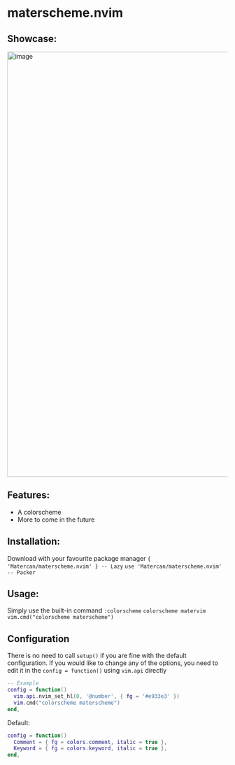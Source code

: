 # materscheme.nvim

## Showcase:
<img width="1870" height="973" alt="image" src="https://github.com/user-attachments/assets/2dbf450b-65d4-41e8-b2d0-10806d0d97d7" />

## Features:
- A colorscheme
- More to come in the future

## Installation:
Download with your favourite package manager
``` { 'Matercan/materscheme.nvim' } -- Lazy ```
``` use 'Matercan/materscheme.nvim' -- Packer ```

## Usage:
Simply use the built-in command ``:colorscheme``
``` colorscheme matervim ```
``` vim.cmd("colorscheme materscheme") ```

## Configuration
There is no need to call ``setup()`` if you are fine with the default configuration.
If you would like to change any of the options, you need to edit it in the ``config = function()`` using ``vim.api`` directly

```lua
-- Example
config = function()
  vim.api.nvim_set_hl(0, '@number', { fg = '#e933e3' })
  vim.cmd("colorscheme materscheme")
end,
```

Default:
```lua
config = function()
  Comment = { fg = colors.comment, italic = true },
  Keyword = { fg = colors.keyword, italic = true },
end,
```
